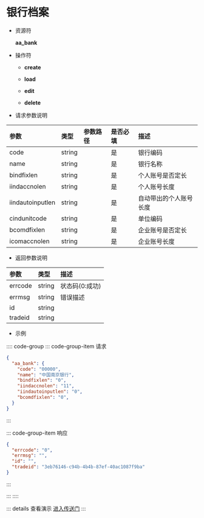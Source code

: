 # 银行档案

- 资源符

  **aa_bank**
  
- 操作符

  - **create** <Badge type="tip" text="v1" vertical="top" />

  - **load** <Badge type="tip" text="v2" vertical="top" />

  - **edit** <Badge type="tip" text="v2" vertical="top" />

  - **delete** <Badge type="tip" text="v2" vertical="top" />

- 请求参数说明

|参数               |类型   |参数路径   |是否必填   |描述                    |
|:-                 |:-     |:-        |:-         |:-                      |
|code               |string |          |是         |银行编码                |
|name               |string |          |是         |银行名称                |
|bindfixlen         |string |          |是         |个人账号是否定长        |
|iindaccnolen       |string |          |是         |个人账号长度            |
|iindautoinputlen   |string |          |是         |自动带出的个人账号长度  |
|cindunitcode       |string |          |是         |单位编码                |
|bcomdfixlen        |string |          |是         |企业账号是否定长        |
|icomaccnolen       |string |          |是         |企业账号长度            |

- 返回参数说明

|参数   |类型     |描述           |
|:-     |:-       |:-            |
|errcode|string   |状态码(0:成功) |
|errmsg |string   |错误描述       |
|id     |string   |               |
|tradeid|string   |               |

- 示例

:::: code-group
::: code-group-item 请求

```json
{
  "aa_bank": {
    "code": "00000",
    "name": "中国南京银行",
    "bindfixlen": "0",
    "iindaccnolen": "11",
    "iindautoinputlen": "0",
    "bcomdfixlen": "0",
  }
}
```

:::

::: code-group-item 响应

```json
{
  "errcode": "0",
  "errmsg": "",
  "id": "",
  "tradeid": "3eb76146-c94b-4b4b-87ef-40ac1087f9ba"
}
```

:::

:::
::::

::: details 查看演示
[进入传送门](http://47.117.141.19/gif/aa_bank.gif)
:::
